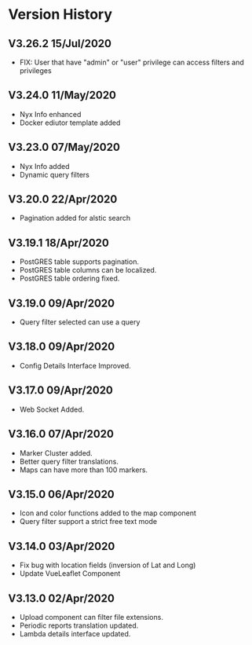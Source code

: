 # Version History

## V3.26.2 15/Jul/2020  
* FIX: User that have "admin" or "user" privilege can access filters and privileges

## V3.24.0 11/May/2020  
* Nyx Info enhanced
* Docker ediutor template added


## V3.23.0 07/May/2020  
* Nyx Info added
* Dynamic query filters


## V3.20.0 22/Apr/2020  
* Pagination added for alstic search


## V3.19.1 18/Apr/2020  
* PostGRES table supports pagination.
* PostGRES table columns can be localized.
* PostGRES table ordering fixed.


## V3.19.0 09/Apr/2020  
* Query filter selected can use a query


## V3.18.0 09/Apr/2020  
* Config Details Interface Improved.


## V3.17.0 09/Apr/2020  
* Web Socket Added.


## V3.16.0 07/Apr/2020  
* Marker Cluster added.
* Better query filter translations.
* Maps can have more than 100 markers.

## V3.15.0 06/Apr/2020  
* Icon and color functions added to the map component
* Query filter support a strict free text mode


## V3.14.0 03/Apr/2020  
* Fix bug with location fields (inversion of Lat and Long)
* Update VueLeaflet Component

## V3.13.0 02/Apr/2020  
* Upload component can filter file extensions. 
* Periodic reports translation updated. 
* Lambda details interface updated.
